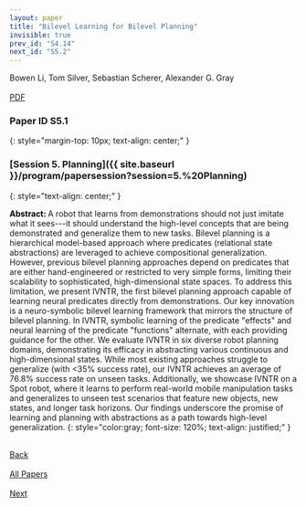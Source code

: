 ```yaml
---
layout: paper
title: "Bilevel Learning for Bilevel Planning"
invisible: true
prev_id: "S4.14"
next_id: "S5.2"
---
```

<div class="paper-authors">
  <div class="paper-author-box">
    <div class="paper-author-name">Bowen Li, Tom Silver, Sebastian Scherer, Alexander G. Gray</div>
    <div class="paper-author-uni"></div>
  </div>
</div>

<div class="paper-pdf-modern">
  <div class="paper-menu-icon">
    <a href="https://www.roboticsproceedings.org/rss25/p010.pdf" title="Download PDF" target="_blank">
      <i class="fa fa-file-pdf-o"></i><br>
      <span class="paper-menu-label">PDF</span>
    </a>
  </div>
</div>

### Paper ID S5.1
{: style="margin-top: 10px; text-align: center;" }

### [Session 5. Planning]({{ site.baseurl }}/program/papersession?session=5.%20Planning)
{: style="text-align: center;" }

<b style="color: black;">Abstract: </b>A robot that learns from demonstrations should not just imitate what it sees---it should understand the high-level concepts that are being demonstrated and generalize them to new tasks. Bilevel planning is a hierarchical model-based approach where predicates (relational state abstractions) are leveraged to achieve compositional generalization. However, previous bilevel planning approaches depend on predicates that are either hand-engineered or restricted to very simple forms, limiting their scalability to sophisticated, high-dimensional state spaces. To address this limitation, we present IVNTR, the first bilevel planning approach capable of learning neural predicates directly from demonstrations. Our key innovation is a neuro-symbolic bilevel learning framework that mirrors the structure of bilevel planning. In IVNTR, symbolic learning of the predicate "effects" and neural learning of the predicate "functions" alternate, with each providing guidance for the other. We evaluate IVNTR in six diverse robot planning domains, demonstrating its efficacy in abstracting various continuous and high-dimensional states. While most existing approaches struggle to generalize (with <35% success rate), our IVNTR achieves an average of 76.8% success rate on unseen tasks. Additionally, we showcase IVNTR on a Spot robot, where it learns to perform real-world mobile manipulation tasks and generalizes to unseen test scenarios that feature new objects, new states, and longer task horizons. Our findings underscore the promise of learning and planning with abstractions as a path towards high-level generalization.
{: style="color:gray; font-size: 120%; text-align: justified;" }

<div class="paper-menu">
  <div class="paper-menu-inner">
    <a href="{{ site.baseurl }}/program/papers/S4.14/" title="Previous Paper">
            <div class="paper-menu-icon">
                <i class="fa fa-chevron-left"></i><br>
                <span class="paper-menu-label">Back</span>
            </div>
        </a>
    <a href="{{ site.baseurl }}/program/papers" title="All Papers">
      <div class="paper-menu-icon">
        <i class="fa fa-list"></i><br>
        <span class="paper-menu-label">All Papers</span>
      </div>
    </a>
    <a href="{{ site.baseurl }}/program/papers/S5.2/" title="Next Paper">
            <div class="paper-menu-icon">
                <i class="fa fa-chevron-right"></i><br>
                <span class="paper-menu-label">Next</span>
            </div>
        </a>
  </div>
</div>
